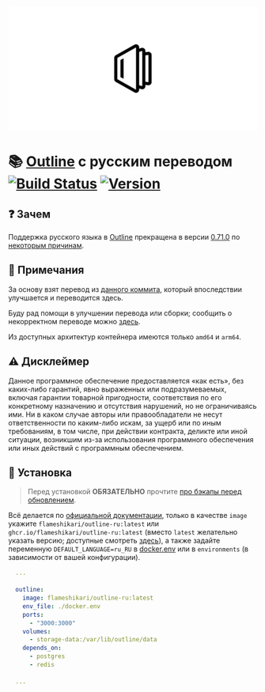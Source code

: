 ![](.github/assets/opengraph.png)

# 📚 [Outline](https://github.com/outline/outline) с русским переводом [![Build Status](https://img.shields.io/github/actions/workflow/status/flameshikari/outline-ru/build.yml)](https://github.com/flameshikari/outline-ru/actions) [![Version](https://img.shields.io/github/v/release/flameshikari/outline-ru?style=)](https://github.com/flameshikari/outline-ru/releases/latest)

## ❓ Зачем

Поддержка русского языка в [Outline](https://github.com/outline/outline) прекращена в версии [0.71.0](https://github.com/outline/outline/releases/tag/v0.71.0) по [некоторым причинам](https://github.com/outline/outline/discussions/5706).

## 📝 Примечания

За основу взят перевод из [данного коммита](https://github.com/outline/outline/commit/228d1faa9fd3cbb82409d98e1443fed65adc5715), который впоследствии улучшается и переводится здесь.

Буду рад помощи в улучшении перевода или сборки; сообщить о некорректном переводе можно [здесь](https://github.com/flameshikari/outline-ru/discussions/8).

Из доступных архитектур контейнера имеются только `amd64` и `arm64`.

## ⚠️ Дисклеймер

Данное программное обеспечение предоставляется «как есть», без каких-либо гарантий, явно выраженных или подразумеваемых, включая гарантии товарной пригодности, соответствия по его конкретному назначению и отсутствия нарушений, но не ограничиваясь ими. Ни в каком случае авторы или правообладатели не несут ответственности по каким-либо искам, за ущерб или по иным требованиям, в том числе, при действии контракта, деликте или иной ситуации, возникшим из-за использования программного обеспечения или иных действий с программным обеспечением.

## 🐳 Установка

>  Перед установкой **ОБЯЗАТЕЛЬНО** прочтите [про бэкапы перед обновлением](https://docs.getoutline.com/s/hosting/doc/backups-KZtPOADCHG).

Всё делается по [официальной документации](https://docs.getoutline.com/s/hosting/doc/docker-7pfeLP5a8t), только в качестве `image` укажите `flameshikari/outline-ru:latest` или `ghcr.io/flameshikari/outline-ru:latest` (вместо `latest` желательно указать версию; доступные смотреть [здесь](https://github.com/flameshikari/outline-ru/tags)), а также задайте переменную `DEFAULT_LANGUAGE=ru_RU` в [docker.env](https://github.com/outline/outline/blob/main/.env.sample) или в `environments` (в зависимости от вашей конфигурации).

```yaml
  ...

  outline:
    image: flameshikari/outline-ru:latest
    env_file: ./docker.env
    ports:
      - "3000:3000"
    volumes:
      - storage-data:/var/lib/outline/data
    depends_on:
      - postgres
      - redis

  ...
```
